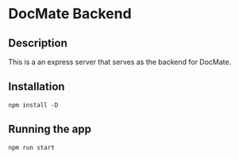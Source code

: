 # DocMate Backend
## Description
This is a an express server that serves as the backend for DocMate.

## Installation
```
npm install -D
```

## Running the app
```
npm run start
```
